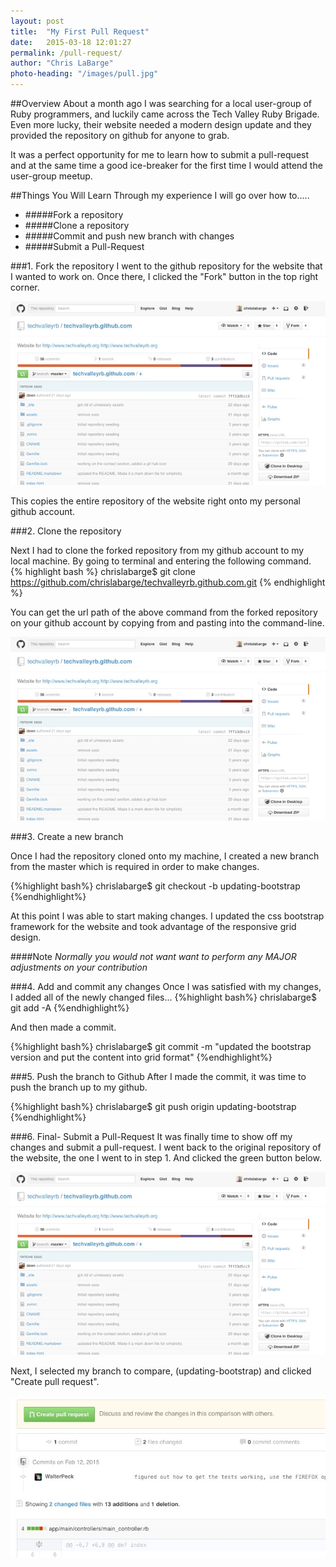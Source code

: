 ```yaml
---
layout: post
title:  "My First Pull Request"
date:   2015-03-18 12:01:27
permalink: /pull-request/
author: "Chris LaBarge"
photo-heading: "/images/pull.jpg"
---
```


##Overview
About a month ago I was searching for a local user-group of Ruby programmers, 
and luckily came across the Tech Valley Ruby Brigade. Even more lucky, their 
website needed a modern design update and they provided the repository on github 
for anyone to grab.  

It was a perfect opportunity for me to learn how to submit a pull-request and at
the same time a good ice-breaker for the first time I would attend the user-group 
meetup.  

##Things You Will Learn
Through my experience I will go over how to.....

- #####Fork a repository
- #####Clone a repository
- #####Commit and push new branch with changes
- #####Submit a Pull-Request

 
###1. Fork the repository
I went to the github repository for the website that I wanted to work on. Once
there, I clicked the "Fork" button in the top right corner.  

![Fork Screen Shot](/images/fork.jpg)

This copies the entire repository of the website right onto my personal github
account.

###2. Clone the repository

Next I had to clone the forked repository from my github account to my local
machine. By going to terminal and entering the following command.
{% highlight bash %}
	chrislabarge$ git clone https://github.com/chrislabarge/techvalleyrb.github.com.git
{% endhighlight %}

You can get the url path of the above command from the forked repository on your 
github account by copying from and pasting into the command-line.

![Url Path ](/images/fork.jpg)

###3. Create a new branch

Once I had the repository cloned onto my machine, I created a new branch
from the master which is required in order to make changes.

{%highlight bash%}
	chrislabarge$ git checkout -b updating-bootstrap
{%endhighlight%}

At this point I was able to start making changes. I updated the css bootstrap 
framework for the website and took advantage of the responsive grid design.  

####Note 
*Normally you would not want  want to perform any MAJOR adjustments on your contribution*

###4. Add and commit any changes
Once I was satisfied with my changes, I added all of the newly changed files...
{%highlight bash%}
	chrislabarge$ git add -A 
{%endhighlight%}

And then made a commit.

{%highlight bash%}
	chrislabarge$ git commit -m "updated the bootstrap version and put the content into grid format" 
{%endhighlight%}

###5. Push the branch to Github
After I made the commit, it was time to push the branch up to my github.

{%highlight bash%}
	chrislabarge$ git push origin updating-bootstrap 
{%endhighlight%}

###6. Final- Submit a Pull-Request
It was finally time to show off my changes and submit a pull-request.  I went back
to the original repository of the website, the one I went to in step 1. And
clicked the green button below. 

![Pull-Icon Screen Shot](/images/fork.jpg)

Next, I selected my branch to compare, (updating-bootstrap) and clicked "Create pull request".

![Fork Screen Shot](/images/pull.jpg)